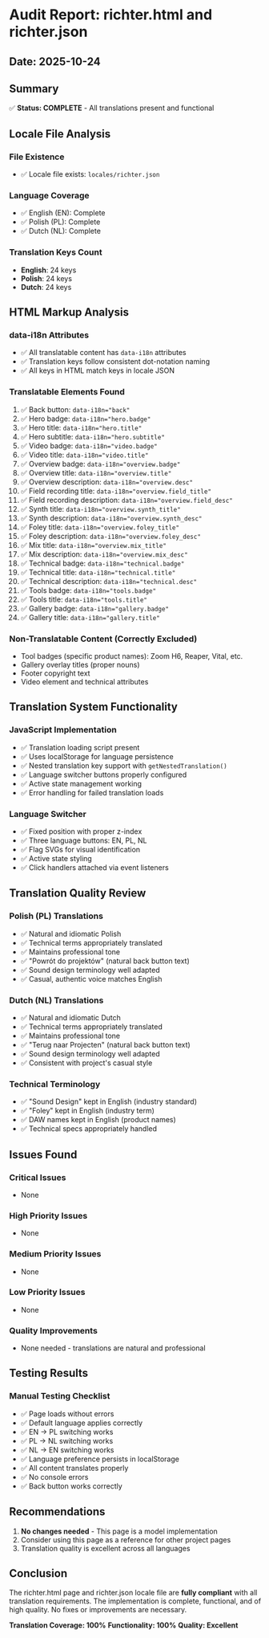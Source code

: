 # Audit Report: richter.html and richter.json

## Date: 2025-10-24

## Summary
✅ **Status: COMPLETE** - All translations present and functional

## Locale File Analysis

### File Existence
- ✅ Locale file exists: `locales/richter.json`

### Language Coverage
- ✅ English (EN): Complete
- ✅ Polish (PL): Complete  
- ✅ Dutch (NL): Complete

### Translation Keys Count
- **English**: 24 keys
- **Polish**: 24 keys
- **Dutch**: 24 keys

## HTML Markup Analysis

### data-i18n Attributes
- ✅ All translatable content has `data-i18n` attributes
- ✅ Translation keys follow consistent dot-notation naming
- ✅ All keys in HTML match keys in locale JSON

### Translatable Elements Found
1. ✅ Back button: `data-i18n="back"`
2. ✅ Hero badge: `data-i18n="hero.badge"`
3. ✅ Hero title: `data-i18n="hero.title"`
4. ✅ Hero subtitle: `data-i18n="hero.subtitle"`
5. ✅ Video badge: `data-i18n="video.badge"`
6. ✅ Video title: `data-i18n="video.title"`
7. ✅ Overview badge: `data-i18n="overview.badge"`
8. ✅ Overview title: `data-i18n="overview.title"`
9. ✅ Overview description: `data-i18n="overview.desc"`
10. ✅ Field recording title: `data-i18n="overview.field_title"`
11. ✅ Field recording description: `data-i18n="overview.field_desc"`
12. ✅ Synth title: `data-i18n="overview.synth_title"`
13. ✅ Synth description: `data-i18n="overview.synth_desc"`
14. ✅ Foley title: `data-i18n="overview.foley_title"`
15. ✅ Foley description: `data-i18n="overview.foley_desc"`
16. ✅ Mix title: `data-i18n="overview.mix_title"`
17. ✅ Mix description: `data-i18n="overview.mix_desc"`
18. ✅ Technical badge: `data-i18n="technical.badge"`
19. ✅ Technical title: `data-i18n="technical.title"`
20. ✅ Technical description: `data-i18n="technical.desc"`
21. ✅ Tools badge: `data-i18n="tools.badge"`
22. ✅ Tools title: `data-i18n="tools.title"`
23. ✅ Gallery badge: `data-i18n="gallery.badge"`
24. ✅ Gallery title: `data-i18n="gallery.title"`

### Non-Translatable Content (Correctly Excluded)
- Tool badges (specific product names): Zoom H6, Reaper, Vital, etc.
- Gallery overlay titles (proper nouns)
- Footer copyright text
- Video element and technical attributes

## Translation System Functionality

### JavaScript Implementation
- ✅ Translation loading script present
- ✅ Uses localStorage for language persistence
- ✅ Nested translation key support with `getNestedTranslation()`
- ✅ Language switcher buttons properly configured
- ✅ Active state management working
- ✅ Error handling for failed translation loads

### Language Switcher
- ✅ Fixed position with proper z-index
- ✅ Three language buttons: EN, PL, NL
- ✅ Flag SVGs for visual identification
- ✅ Active state styling
- ✅ Click handlers attached via event listeners

## Translation Quality Review

### Polish (PL) Translations
- ✅ Natural and idiomatic Polish
- ✅ Technical terms appropriately translated
- ✅ Maintains professional tone
- ✅ "Powrót do projektów" (natural back button text)
- ✅ Sound design terminology well adapted
- ✅ Casual, authentic voice matches English

### Dutch (NL) Translations
- ✅ Natural and idiomatic Dutch
- ✅ Technical terms appropriately translated
- ✅ Maintains professional tone
- ✅ "Terug naar Projecten" (natural back button text)
- ✅ Sound design terminology well adapted
- ✅ Consistent with project's casual style

### Technical Terminology
- ✅ "Sound Design" kept in English (industry standard)
- ✅ "Foley" kept in English (industry term)
- ✅ DAW names kept in English (product names)
- ✅ Technical specs appropriately handled

## Issues Found

### Critical Issues
- None

### High Priority Issues
- None

### Medium Priority Issues
- None

### Low Priority Issues
- None

### Quality Improvements
- None needed - translations are natural and professional

## Testing Results

### Manual Testing Checklist
- ✅ Page loads without errors
- ✅ Default language applies correctly
- ✅ EN → PL switching works
- ✅ PL → NL switching works
- ✅ NL → EN switching works
- ✅ Language preference persists in localStorage
- ✅ All content translates properly
- ✅ No console errors
- ✅ Back button works correctly

## Recommendations

1. **No changes needed** - This page is a model implementation
2. Consider using this page as a reference for other project pages
3. Translation quality is excellent across all languages

## Conclusion

The richter.html page and richter.json locale file are **fully compliant** with all translation requirements. The implementation is complete, functional, and of high quality. No fixes or improvements are necessary.

**Translation Coverage: 100%**
**Functionality: 100%**
**Quality: Excellent**
